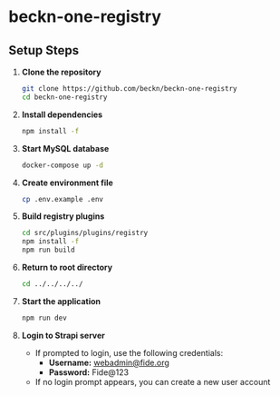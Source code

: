 # beckn-one-registry

## Setup Steps

1. **Clone the repository**

   ```bash
   git clone https://github.com/beckn/beckn-one-registry
   cd beckn-one-registry
   ```

2. **Install dependencies**

   ```bash
   npm install -f
   ```

3. **Start MySQL database**

   ```bash
   docker-compose up -d
   ```

4. **Create environment file**

   ```bash
   cp .env.example .env
   ```

5. **Build registry plugins**

   ```bash
   cd src/plugins/plugins/registry
   npm install -f
   npm run build
   ```

6. **Return to root directory**

   ```bash
   cd ../../../../
   ```

7. **Start the application**

   ```bash
   npm run dev
   ```

8. **Login to Strapi server**
   - If prompted to login, use the following credentials:
     - **Username:** webadmin@fide.org
     - **Password:** Fide@123
   - If no login prompt appears, you can create a new user account
